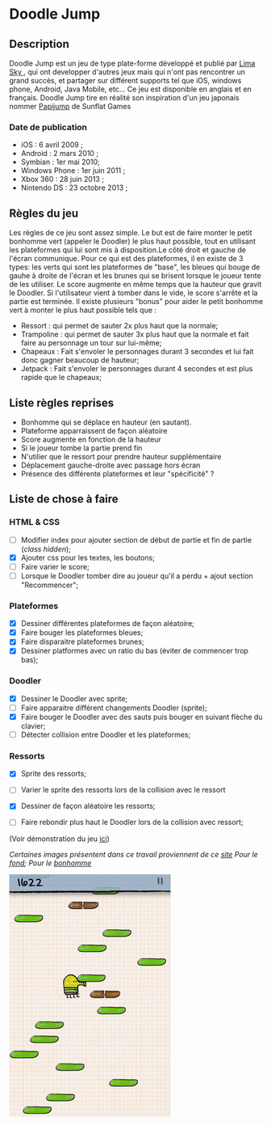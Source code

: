 # Doodle Jump

## Description
Doodle Jump est un jeu de type plate-forme développé et publié par [Lima Sky ](http://www.limasky.com/), qui ont developper d'autres jeux mais qui n'ont pas rencontrer un grand succès, et partager sur différent supports tel que iOS, windows phone, Android, Java Mobile, etc... Ce jeu est disponible en anglais et en français. Doodle Jump tire en réalité son inspiration d'un jeu japonais nommer [Papijump](https://www.youtube.com/watch?v=Fx_vVv6J8gM&ab_channel=Tech%26NostalgiaKingdom) de Sunflat Games

### Date de publication
- iOS : 6 avril 2009 ;
- Android : 2 mars 2010 ;
- Symbian : 1er mai 2010;
- Windows Phone : 1er juin 2011 ;
- Xbox 360 : 28 juin 2013 ;
- Nintendo DS : 23 octobre 2013 ;

## Règles du jeu

Les règles de ce jeu sont assez simple. Le but est de faire monter le petit bonhomme vert (appeler le Doodler) le plus haut possible, tout en utilisant les plateformes qui lui sont mis à disposition.Le côté droit et gauche de l'écran communique. Pour ce qui est des plateformes, il en existe de 3 types: les verts qui sont les plateformes de "base", les bleues qui bouge de gauhe à droite de l'écran et les brunes qui se brisent lorsque le joueur tente de les utiliser.  Le score augmente en même temps que la hauteur que gravit le Doodler. Si l'utilisateur vient à tomber dans le vide, le score s'arrête et la partie est terminée. Il existe plusieurs "bonus" pour aider le petit bonhomme vert à monter le plus haut possible tels que :  
- Ressort : qui permet de sauter 2x plus haut que la normale;
- Trampoline : qui permet de sauter 3x plus haut que la normale et fait faire au personnage un tour sur lui-même;
- Chapeaux : Fait s'envoler le personnages durant 3 secondes et lui fait donc gagner beaucoup de hauteur;
- Jetpack : Fait s'envoler le personnages durant 4 secondes et est plus rapide que le chapeaux;


## Liste règles reprises

- Bonhomme qui se déplace en hauteur (en sautant).
- Plateforme apparraissent de façon aléatoire
- Score augmente en fonction de la hauteur
- Si le joueur tombe la partie prend fin
- N'utilier que le ressort pour prendre hauteur supplémentaire
- Déplacement gauche-droite avec passage hors écran
- Présence des différente plateformes et leur "spécificité" ?
 

## Liste de chose à faire
### HTML & CSS
- [ ] Modifier index pour ajouter section de début de partie et fin de partie (_class hidden_);
- [x] Ajouter css pour les textes, les boutons;
- [ ] Faire varier le score;
- [ ] Lorsque le Doodler tomber dire au joueur qu'il a perdu + ajout section "Recommencer";
### Plateformes
- [x] Dessiner différentes plateformes de façon aléatoire;
- [x] Faire bouger les plateformes bleues;
- [x] Faire disparaitre plateformes brunes;
- [x] Dessiner platformes avec un ratio du bas (éviter de commencer trop bas);
### Doodler
- [x] Dessiner le Doodler avec sprite;
- [ ] Faire apparaitre  différent changements Doodler (sprite);
- [x] Faire bouger le Doodler avec des sauts puis bouger en suivant flèche du clavier;
- [ ] Détecter collision entre Doodler et les plateformes;
### Ressorts
- [x] Sprite des ressorts;
- [ ] Varier le sprite des ressorts lors de la collision avec le ressort
- [x] Dessiner de façon aléatoire les ressorts;
- [ ] Faire rebondir plus haut le Doodler lors de la collision avec ressort;


(Voir démonstration du jeu [ici](https://www.youtube.com/watch?v=wjofzwaC_Oo&t=958s&ab_channel=grivrus347))

 _Certaines images présentent dans ce travail proviennent de ce [site](https://imgur.com/)
Pour le [fond](https://i.imgur.com/Y0BMP.png);
Pour le [bonhomme](https://i.imgur.com/2WEhF.png)_

![Image du jeu](./doodlejump2.png)



